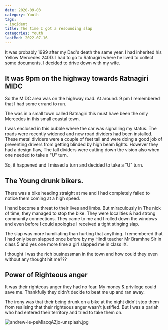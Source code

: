 ```yaml
---
date: 2020-09-03
category: Youth
tags:
- incident
title: The time I got a resounding slap
categories: Youth
lastMod: 2022-07-16
---
```

It was probably 1999 after my Dad's death the same year. I had inherited his Yellow Mercedes 240D. I had to go to Ratnagiri where he lived to collect some documents. I decided to drive down with my wife.

## It was 9pm on the highway towards Ratnagiri MIDC

So the MIDC area was on the highway road. At around. 9 pm I remembered that I had some errand to run.

The was in a small town called Ratnagiri this must have been the only Mercedes in this small coastal town.

I was enclosed in this bubble where the car was signalling my status. The roads were recently widened and new road dividers had been installed. These metal dividers were a couple of feet tall and were doing a good job of preventing drivers from getting blinded by high beam lights. However they had a design flaw, The tall dividers were cutting down the vision also when one needed to take a "U" turn.

So, it happened and I missed a turn and decided to take a "U" turn.

## The Young drunk bikers.

There was a bike heading straight at me and I had completely failed to notice them coming at a high speed.

I hand become a threat to their lives and limbs. But miraculously in The nick of time, they managed to stop the bike. They were localities & had strong community connections. They came to me and I rolled down the windows and even before I could apologise I received a tight stinging slap.

The slap was more humiliating than hurting that anything. I remembered that I had only been slapped once before by my Hindi teacher Mr Bramhne Sir in class 5 and yes one more time a girl slapped me in class IX.

I thought I was the rich businessman in the town and how could they even without any thought hit me???

## Power of Righteous anger

It was their righteous anger they had no fear. My money & privilege could save me. Thankfully they didn't decide to beat me up and ran away.

The irony was that their being drunk on a bike at the night didn't stop them from realising that their righteous anger wasn't justified. But I was a pariah who had entered their territory and tried to take them on.

![andrew-le-peMlacqAZjo-unsplash.jpg](https://manojnayak.mataroa.blog/images/47916371.jpeg)
